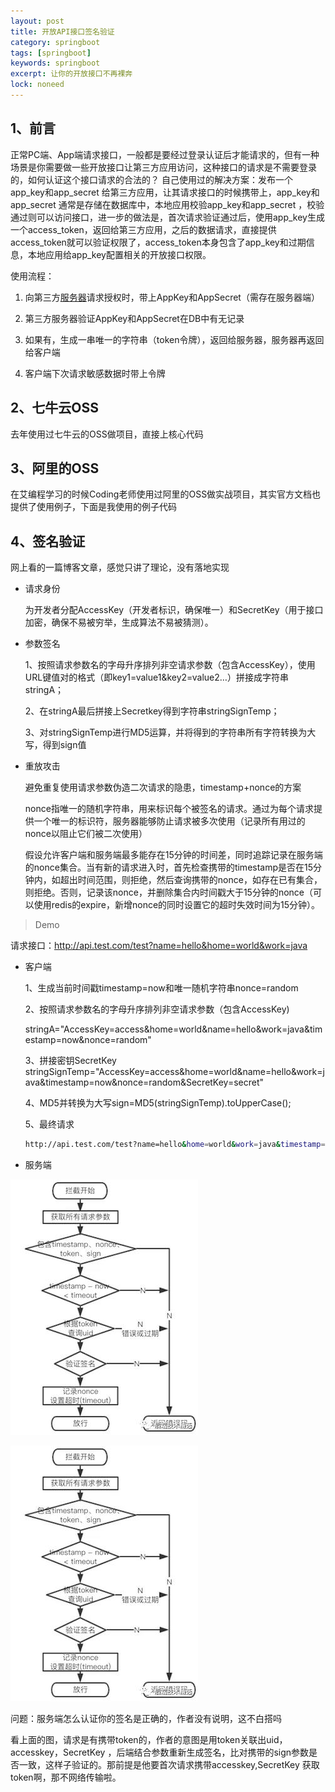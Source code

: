 ```yaml
---
layout: post
title: 开放API接口签名验证
category: springboot
tags: [springboot]
keywords: springboot
excerpt: 让你的开放接口不再裸奔
lock: noneed
---
```


## 1、前言

正常PC端、App端请求接口，一般都是要经过登录认证后才能请求的，但有一种场景是你需要做一些开放接口让第三方应用访问，这种接口的请求是不需要登录的，如何认证这个接口请求的合法的？ 自己使用过的解决方案：发布一个app_key和app_secret 给第三方应用，让其请求接口的时候携带上，app_key和app_secret  通常是存储在数据库中，本地应用校验app_key和app_secret ，校验通过则可以访问接口，进一步的做法是，首次请求验证通过后，使用app_key生成一个access_token，返回给第三方应用，之后的数据请求，直接提供access_token就可以验证权限了，access_token本身包含了app_key和过期信息，本地应用给app_key配置相关的开放接口权限。

使用流程：

1. 向第三方[服务器](https://www.baidu.com/s?wd=服务器&tn=24004469_oem_dg&rsv_dl=gh_pl_sl_csd)请求授权时，带上AppKey和AppSecret（需存在服务器端）

2. 第三方服务器验证AppKey和AppSecret在DB中有无记录

3. 如果有，生成一串唯一的字符串（token令牌），返回给服务器，服务器再返回给客户端

4. 客户端下次请求敏感数据时带上令牌

## 2、七牛云OSS

去年使用过七牛云的OSS做项目，直接上核心代码



## 3、阿里的OSS

在艾编程学习的时候Coding老师使用过阿里的OSS做实战项目，其实官方文档也提供了使用例子，下面是我使用的例子代码



## 4、签名验证

网上看的一篇博客文章，感觉只讲了理论，没有落地实现

- 请求身份

  为开发者分配AccessKey（开发者标识，确保唯一）和SecretKey（用于接口加密，确保不易被穷举，生成算法不易被猜测）。

- 参数签名

  1、按照请求参数名的字母升序排列非空请求参数（包含AccessKey），使用URL键值对的格式（即key1=value1&key2=value2…）拼接成字符串stringA；

  2、在stringA最后拼接上Secretkey得到字符串stringSignTemp；

  3、对stringSignTemp进行MD5运算，并将得到的字符串所有字符转换为大写，得到sign值

- 重放攻击

  避免重复使用请求参数伪造二次请求的隐患，timestamp+nonce的方案

  nonce指唯一的随机字符串，用来标识每个被签名的请求。通过为每个请求提供一个唯一的标识符，服务器能够防止请求被多次使用（记录所有用过的nonce以阻止它们被二次使用）

  假设允许客户端和服务端最多能存在15分钟的时间差，同时追踪记录在服务端的nonce集合。当有新的请求进入时，首先检查携带的timestamp是否在15分钟内，如超出时间范围，则拒绝，然后查询携带的nonce，如存在已有集合，则拒绝。否则，记录该nonce，并删除集合内时间戳大于15分钟的nonce（可以使用redis的expire，新增nonce的同时设置它的超时失效时间为15分钟）。

> Demo

请求接口：http://api.test.com/test?name=hello&home=world&work=java

- 客户端

  1、生成当前时间戳timestamp=now和唯一随机字符串nonce=random

  2、按照请求参数名的字母升序排列非空请求参数（包含AccessKey)

  stringA="AccessKey=access&home=world&name=hello&work=java&timestamp=now&nonce=random"

  3、拼接密钥SecretKey stringSignTemp="AccessKey=access&home=world&name=hello&work=java&timestamp=now&nonce=random&SecretKey=secret"

  4、MD5并转换为大写sign=MD5(stringSignTemp).toUpperCase();

  5、最终请求

  ```sh
  http://api.test.com/test?name=hello&home=world&work=java&timestamp=now&nonce=nonce&sign=sign;
  ```

- 服务端

![](\assets\images\2020\springcloud\open-api-1.jpg)

![](../../..\assets\images\2020\springcloud\open-api-1.jpg)

问题：服务端怎么认证你的签名是正确的，作者没有说明，这不白搭吗

看上面的图，请求是有携带token的，作者的意图是用token关联出uid，accesskey，SecretKey ，后端结合参数重新生成签名，比对携带的sign参数是否一致，这样子验证的。那前提是他要首次请求携带accesskey,SecretKey 获取token啊，那不网络传输啦。